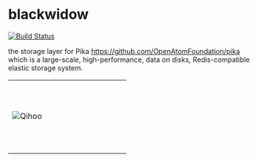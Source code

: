# blackwidow
[![Build Status](https://travis-ci.org/KernelMaker/blackwidow.svg?branch=master)](https://travis-ci.org/KernelMaker/blackwidow)

the storage layer for Pika https://github.com/OpenAtomFoundation/pika which is a large-scale, high-performance, data on disks, Redis-compatible elastic storage system.

<table>
<tr>
<td height = "150" width = "225"><img src="https://imgur.com/tD3mMDE.png" alt="Qihoo"></td>
</tr>
</table>
